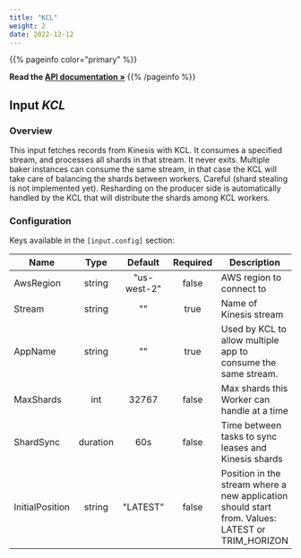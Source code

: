```yaml
---
title: "KCL"
weight: 2
date: 2022-12-12
---
```

{{% pageinfo color="primary" %}}

**Read the [API documentation &raquo;](https://pkg.go.dev/github.com/AdRoll/baker/input#KCL)**
{{% /pageinfo %}}

## Input *KCL*

### Overview
This input fetches records from Kinesis with KCL. It consumes a specified stream, and
processes all shards in that stream. It never exits.
Multiple baker instances can consume the same stream, in that case the KCL will take care of
balancing the shards between workers. Careful (shard stealing is not implemented yet).
Resharding on the producer side is automatically handled by the KCL that will distribute
the shards among KCL workers.

### Configuration

Keys available in the `[input.config]` section:

|Name|Type|Default|Required|Description|
|----|:--:|:-----:|:------:|-----------|
| AwsRegion| string| "us-west-2"| false| AWS region to connect to|
| Stream| string| ""| true| Name of Kinesis stream|
| AppName| string| ""| true| Used by KCL to allow multiple app to consume the same stream.|
| MaxShards| int| 32767| false| Max shards this Worker can handle at a time|
| ShardSync| duration| 60s| false| Time between tasks to sync leases and Kinesis shards|
| InitialPosition| string| "LATEST"| false| Position in the stream where a new application should start from. Values: LATEST or TRIM_HORIZON|

